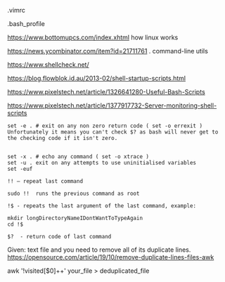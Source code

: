 .vimrc

.bash_profile

<https://www.bottomupcs.com/index.xhtml> how linux works

<https://news.ycombinator.com/item?id=21711761> . command-line utils

<https://www.shellcheck.net/>

<https://blog.flowblok.id.au/2013-02/shell-startup-scripts.html>

<https://www.pixelstech.net/article/1326641280-Useful-Bash-Scripts>

<https://www.pixelstech.net/article/1377917732-Server-monitoring-shell-scripts>

```
set -e . # exit on any non zero return code ( set -o errexit )
Unfortunately it means you can't check $? as bash will never get to the checking code if it isn't zero. 


set -x . # echo any command ( set -o xtrace )
set -u . exit on any attempts to use uninitialised variables
set -euf

!! – repeat last command

sudo !!  runs the previous command as root

!$ - repeats the last argument of the last command, example:

mkdir longDirectoryNameIDontWantToTypeAgain
cd !$

$?  - return code of last command
```

Given: text file and you need to remove all of its duplicate lines.
<https://opensource.com/article/19/10/remove-duplicate-lines-files-awk>

awk '!visited[$0]++' your_file > deduplicated_file
